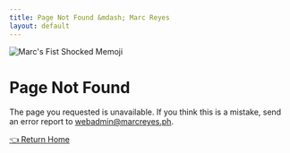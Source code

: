 ```yaml
---
title: Page Not Found &mdash; Marc Reyes
layout: default
---
```


<div tooltip="😖 Ugh, this is embarrassing." flow="right"><img class="profile-image big" src="{{ 'images/marc-memoji-404.png' | cdn }}" alt="Marc's Fist Shocked Memoji"></div>

# Page Not Found

The page you requested is unavailable. If you think this is a mistake, send an error report to <a class="link-1" href="mailto:webadmin@marcreyes.ph?subject=Site Error Report (marcreyes.ph)">webadmin@marcreyes.ph</a>.

<a class="button bold huge rounded" href="https://marcreyes.ph">👈 Return Home</a>
